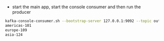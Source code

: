 #

- start the main app, start the console consumer and then run the producer

```sh
kafka-console-consumer.sh --bootstrap-server 127.0.0.1:9092 --topic output-topic --key-deserializer org.apache.kafka.common.serialization.StringDeserializer --value-deserializer org.apache.kafka.common.serialization.LongDeserializer --property print.key=true --property key.separator="-"
americas-101
europe-109
asia-124
```